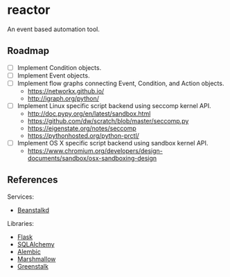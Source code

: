 # reactor

An event based automation tool.

## Roadmap

* [ ] Implement Condition objects.
* [ ] Implement Event objects.
* [ ] Implement flow graphs connecting Event, Condition, and Action objects.
  * https://networkx.github.io/
  * http://igraph.org/python/
* [ ] Implement Linux specific script backend using seccomp kernel API.
  * http://doc.pypy.org/en/latest/sandbox.html
  * https://github.com/dw/scratch/blob/master/seccomp.py
  * https://eigenstate.org/notes/seccomp
  * https://pythonhosted.org/python-prctl/
* [ ] Implement OS X specific script backend using sandbox kernel API.
  * https://www.chromium.org/developers/design-documents/sandbox/osx-sandboxing-design

## References

Services:

* [Beanstalkd](http://kr.github.io/beanstalkd/)

Libraries:

* [Flask](http://flask.pocoo.org/docs/1.0/)
* [SQLAlchemy](http://docs.sqlalchemy.org/en/latest/)
* [Alembic](http://alembic.zzzcomputing.com/en/latest/)
* [Marshmallow](https://marshmallow.readthedocs.io/en/2.x-line/)
* [Greenstalk](https://greenstalk.readthedocs.io/en/latest/)
